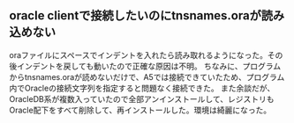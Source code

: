 
## oracle clientで接続したいのにtnsnames.oraが読み込めない
oraファイルにスペースでインデントを入れたら読み取れるようになった。その後インデントを戻しても動いたので正確な原因は不明。
ちなみに、プログラムからtnsnames.oraが読めないだけで、A5では接続できていたため、プログラム内でOracleの接続文字列を指定すると問題なく接続できた。
また余談だが、OracleDB系が複数入っていたので全部アンインストールして、レジストリもOracle配下をすべて削除して、再インストールした。環境は綺麗になった。
